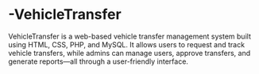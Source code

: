 # -VehicleTransfer
VehicleTransfer is a web-based vehicle transfer management system built using HTML, CSS, PHP, and MySQL. It allows users to request and track vehicle transfers, while admins can manage users, approve transfers, and generate reports—all through a user-friendly interface.

